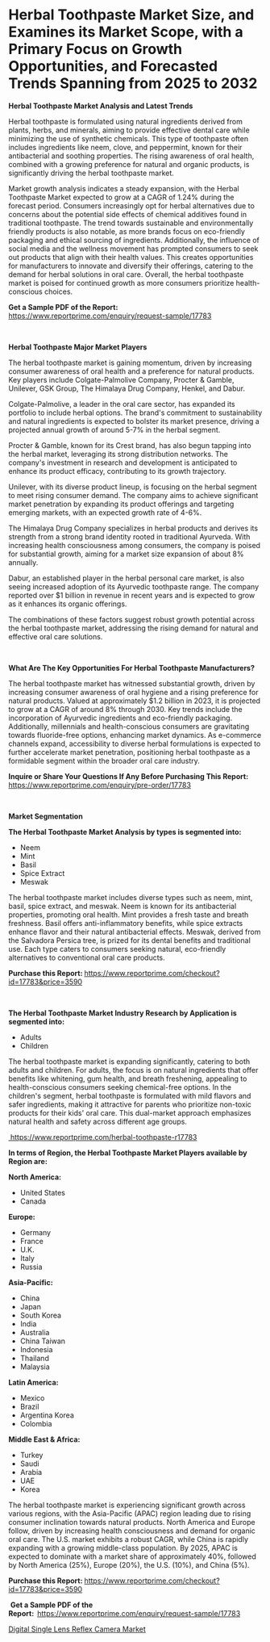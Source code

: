 <p><h1>Herbal Toothpaste Market Size, and Examines its Market Scope, with a Primary Focus on Growth Opportunities, and Forecasted Trends Spanning from 2025 to 2032</h1></p><p><strong>Herbal Toothpaste Market Analysis and Latest Trends</strong></p>
<p><p>Herbal toothpaste is formulated using natural ingredients derived from plants, herbs, and minerals, aiming to provide effective dental care while minimizing the use of synthetic chemicals. This type of toothpaste often includes ingredients like neem, clove, and peppermint, known for their antibacterial and soothing properties. The rising awareness of oral health, combined with a growing preference for natural and organic products, is significantly driving the herbal toothpaste market.</p><p>Market growth analysis indicates a steady expansion, with the Herbal Toothpaste Market expected to grow at a CAGR of 1.24% during the forecast period. Consumers increasingly opt for herbal alternatives due to concerns about the potential side effects of chemical additives found in traditional toothpaste. The trend towards sustainable and environmentally friendly products is also notable, as more brands focus on eco-friendly packaging and ethical sourcing of ingredients. Additionally, the influence of social media and the wellness movement has prompted consumers to seek out products that align with their health values. This creates opportunities for manufacturers to innovate and diversify their offerings, catering to the demand for herbal solutions in oral care. Overall, the herbal toothpaste market is poised for continued growth as more consumers prioritize health-conscious choices.</p></p>
<p><strong>Get a Sample PDF of the Report:&nbsp;</strong> <a href="https://www.reportprime.com/enquiry/request-sample/17783?utm_campaign=3114&utm_medium=2&utm_source=Github&utm_content=ia&utm_term=18032025&utm_id=herbal-toothpaste">https://www.reportprime.com/enquiry/request-sample/17783</a></p>
<p>&nbsp;</p>
<p><strong>Herbal Toothpaste Major Market Players</strong></p>
<p><p>The herbal toothpaste market is gaining momentum, driven by increasing consumer awareness of oral health and a preference for natural products. Key players include Colgate-Palmolive Company, Procter & Gamble, Unilever, GSK Group, The Himalaya Drug Company, Henkel, and Dabur.</p><p>Colgate-Palmolive, a leader in the oral care sector, has expanded its portfolio to include herbal options. The brand's commitment to sustainability and natural ingredients is expected to bolster its market presence, driving a projected annual growth of around 5-7% in the herbal segment.</p><p>Procter & Gamble, known for its Crest brand, has also begun tapping into the herbal market, leveraging its strong distribution networks. The company's investment in research and development is anticipated to enhance its product efficacy, contributing to its growth trajectory.</p><p>Unilever, with its diverse product lineup, is focusing on the herbal segment to meet rising consumer demand. The company aims to achieve significant market penetration by expanding its product offerings and targeting emerging markets, with an expected growth rate of 4-6%.</p><p>The Himalaya Drug Company specializes in herbal products and derives its strength from a strong brand identity rooted in traditional Ayurveda. With increasing health consciousness among consumers, the company is poised for substantial growth, aiming for a market size expansion of about 8% annually.</p><p>Dabur, an established player in the herbal personal care market, is also seeing increased adoption of its Ayurvedic toothpaste range. The company reported over $1 billion in revenue in recent years and is expected to grow as it enhances its organic offerings.</p><p>The combinations of these factors suggest robust growth potential across the herbal toothpaste market, addressing the rising demand for natural and effective oral care solutions.</p></p>
<p>&nbsp;</p>
<p><strong>What Are The Key Opportunities For Herbal Toothpaste Manufacturers?</strong></p>
<p><p>The herbal toothpaste market has witnessed substantial growth, driven by increasing consumer awareness of oral hygiene and a rising preference for natural products. Valued at approximately $1.2 billion in 2023, it is projected to grow at a CAGR of around 8% through 2030. Key trends include the incorporation of Ayurvedic ingredients and eco-friendly packaging. Additionally, millennials and health-conscious consumers are gravitating towards fluoride-free options, enhancing market dynamics. As e-commerce channels expand, accessibility to diverse herbal formulations is expected to further accelerate market penetration, positioning herbal toothpaste as a formidable segment within the broader oral care industry.</p></p>
<p><strong>Inquire or Share Your Questions If Any Before Purchasing This Report:</strong> <a href="https://www.reportprime.com/enquiry/pre-order/17783?utm_campaign=3114&utm_medium=2&utm_source=Github&utm_content=ia&utm_term=18032025&utm_id=herbal-toothpaste">https://www.reportprime.com/enquiry/pre-order/17783</a></p>
<p>&nbsp;</p>
<p><strong>Market Segmentation</strong></p>
<p><strong>The Herbal Toothpaste Market Analysis by types is segmented into:</strong></p>
<p><ul><li>Neem</li><li>Mint</li><li>Basil</li><li>Spice Extract</li><li>Meswak</li></ul></p>
<p><p>The herbal toothpaste market includes diverse types such as neem, mint, basil, spice extract, and meswak. Neem is known for its antibacterial properties, promoting oral health. Mint provides a fresh taste and breath freshness. Basil offers anti-inflammatory benefits, while spice extracts enhance flavor and their natural antibacterial effects. Meswak, derived from the Salvadora Persica tree, is prized for its dental benefits and traditional use. Each type caters to consumers seeking natural, eco-friendly alternatives to conventional oral care products.</p></p>
<p><strong>Purchase this Report:&nbsp;</strong><a href="https://www.reportprime.com/checkout?id=17783&price=3590&utm_campaign=3114&utm_medium=2&utm_source=Github&utm_content=ia&utm_term=18032025&utm_id=herbal-toothpaste">https://www.reportprime.com/checkout?id=17783&price=3590</a></p>
<p>&nbsp;</p>
<p><strong>The Herbal Toothpaste Market Industry Research by Application is segmented into:</strong></p>
<p><ul><li>Adults</li><li>Children</li></ul></p>
<p><p>The herbal toothpaste market is expanding significantly, catering to both adults and children. For adults, the focus is on natural ingredients that offer benefits like whitening, gum health, and breath freshening, appealing to health-conscious consumers seeking chemical-free options. In the children's segment, herbal toothpaste is formulated with mild flavors and safer ingredients, making it attractive for parents who prioritize non-toxic products for their kids' oral care. This dual-market approach emphasizes natural health and safety across different age groups.</p></p>
<p><a href="https://www.reportprime.com/herbal-toothpaste-r17783?utm_campaign=3114&utm_medium=2&utm_source=Github&utm_content=ia&utm_term=18032025&utm_id=herbal-toothpaste">&nbsp;https://www.reportprime.com/herbal-toothpaste-r17783</a></p>
<p><strong>In terms of Region, the Herbal Toothpaste Market Players available by Region are:</strong></p>
<p>
    <p> <strong> North America: </strong>
        <ul>
            <li>United States</li>
            <li>Canada</li>
        </ul>
        </p> 
    <p> <strong> Europe: </strong>
        <ul>
            <li>Germany</li>
            <li>France</li>
            <li>U.K.</li>
            <li>Italy</li>
            <li>Russia</li>
        </ul>
        </p> 
    <p> <strong> Asia-Pacific: </strong>
        <ul>
            <li>China</li>
            <li>Japan</li>
            <li>South Korea</li>
            <li>India</li>
            <li>Australia</li>
            <li>China Taiwan</li>
            <li>Indonesia</li>
            <li>Thailand</li>
            <li>Malaysia</li>
        </ul>
        </p> 
    <p> <strong> Latin America: </strong>
        <ul>
            <li>Mexico</li>
            <li>Brazil</li>
            <li>Argentina Korea</li>
            <li>Colombia</li>
        </ul>
        </p> 
    <p> <strong> Middle East & Africa: </strong>
        <ul>
            <li>Turkey</li>
            <li>Saudi</li>
            <li>Arabia</li>
            <li>UAE</li>
            <li>Korea</li>
        </ul>
    </p>
    </p>
<p><p>The herbal toothpaste market is experiencing significant growth across various regions, with the Asia-Pacific (APAC) region leading due to rising consumer inclination towards natural products. North America and Europe follow, driven by increasing health consciousness and demand for organic oral care. The U.S. market exhibits a robust CAGR, while China is rapidly expanding with a growing middle-class population. By 2025, APAC is expected to dominate with a market share of approximately 40%, followed by North America (25%), Europe (20%), the U.S. (10%), and China (5%).</p></p>
<p><strong>Purchase this Report: </strong><a href="https://www.reportprime.com/checkout?id=17783&price=3590&utm_campaign=3114&utm_medium=2&utm_source=Github&utm_content=ia&utm_term=18032025&utm_id=herbal-toothpaste">https://www.reportprime.com/checkout?id=17783&price=3590</a></p>
<p>&nbsp;<strong>Get a Sample PDF of the Report:&nbsp;&nbsp;</strong><a href="https://www.reportprime.com/enquiry/request-sample/17783?utm_campaign=3114&utm_medium=2&utm_source=Github&utm_content=ia&utm_term=18032025&utm_id=herbal-toothpaste">https://www.reportprime.com/enquiry/request-sample/17783</a></p>
<p><strong></strong></p>
<p><p><a href="https://github.com/paljuhubeyde/Market-Research-Report-List-1/blob/main/digital-single-lens-reflex-camera-market.md?utm_campaign=3114&utm_medium=2&utm_source=Github&utm_content=ia&utm_term=18032025&utm_id=herbal-toothpaste">Digital Single Lens Reflex Camera Market</a></p></p>